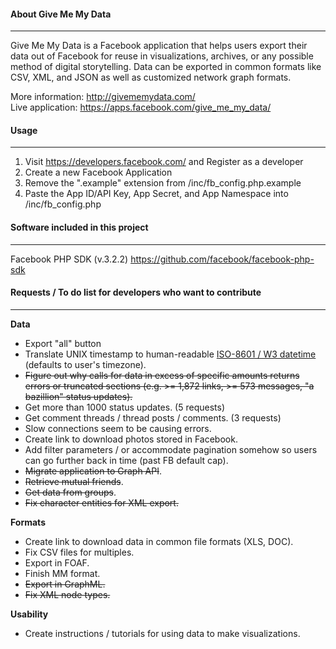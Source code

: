 
	
<h4>About Give Me My Data</h4>
<hr>

Give Me My Data is a Facebook application that helps users export their data out of Facebook for reuse in visualizations, archives, or any possible method of digital storytelling. Data can be exported in common formats like CSV, XML, and JSON as well as customized network graph formats.


More information: http://givememydata.com/<br>
Live application: https://apps.facebook.com/give_me_my_data/




<h4>Usage</h4>
<hr>

1. Visit https://developers.facebook.com/ and Register as a developer
2. Create a new Facebook Application
3. Remove the ".example" extension from /inc/fb_config.php.example
4. Paste the App ID/API Key, App Secret, and App Namespace into /inc/fb_config.php




<h4>Software included in this project</h4>
<hr>

Facebook PHP SDK (v.3.2.2)
https://github.com/facebook/facebook-php-sdk



<a name="requests"></a>
<h4>Requests / To do list for developers who want to contribute</h4>
<hr>

<b>Data</b>
<ul>
	<li>Export "all" button</li>
	<li>Translate UNIX timestamp to human-readable <a href="http://en.wikipedia.org/wiki/ISO_8601" target="_blank">ISO-8601 / W3 datetime</a> (defaults to user's timezone).</li>
	<li><del>Figure out why calls for data in excess of specific amounts returns errors or truncated sections (e.g. >= 1,872 links, >= 573 messages, "a bazillion" status updates).</del></li>
	<li>Get more than 1000 status updates. (5 requests)</li>
	<li>Get comment threads / thread posts / comments. (3 requests)</li>
	<li>Slow connections seem to be causing errors.</li>
	<li>Create link to download photos stored in Facebook.</li>
	<li>Add filter parameters / or accommodate pagination somehow so users can go further back in time (past FB default cap).</li>
	<li><del>Migrate application to Graph API</del>.</li>
	<li><del>Retrieve mutual friends</del>.</li>
	<li><del>Get data from groups</del>.</li>
	<li><del>Fix character entities for XML export.</del></li>
</ul>

<b>Formats</b>
<ul>
	<li>Create link to download data in common file formats (XLS, DOC).</li>
	<li>Fix CSV files for multiples.</li>
	<li>Export in FOAF.</li>
	<li>Finish MM format.</li>
	<li><del>Export in GraphML.</del></li>
	<li><del>Fix XML node types.</del></li>
</ul>

<b>Usability</b>
<ul>
	<li>Create instructions / tutorials for using data to make visualizations.</li>
</ul>

